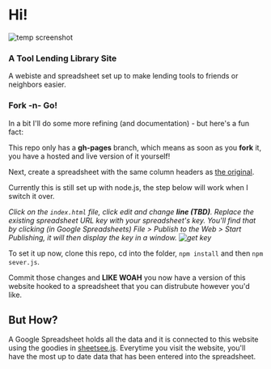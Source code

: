 # Hi!

![temp screenshot](https://raw.github.com/jlord/sheetsee-tool-lending/gh-pages/lending-ss.png)

### A Tool Lending Library Site

A webiste and spreadsheet set up to make lending tools to friends or neighbors easier.

### Fork -n- Go!

In a bit I'll do some more refining (and documentation) - but here's a fun fact:

This repo only has a **gh-pages** branch, which means as soon as you **fork** it, you have a hosted and live version of it yourself! 

Next, create a spreadsheet with the same column headers as [the original](https://docs.google.com/spreadsheet/ccc?key=0AvFUWxii39gXdGxhcjhzYzlBX2pyVFZZU2VjZ3BHZ3c#gid=0).

Currently this is still set up with node.js, the step below will work when I switch it over.

_Click on the `index.html` file, click edit and change **line (TBD)**. Replace the existing spreadsheet URL key with your spreadsheet's key. You'll find that by clicking (in Google Spreadsheets) File > Publish to the Web > Start Publishing, it will then display the key in a window. ![get key](https://raw.github.com/jllord/sheetsee-cache/master/img/key.png)_

To set it up now, clone this repo, cd into the folder, `npm install` and then `npm sever.js`.

Commit those changes and **LIKE WOAH** you now have a version of this website hooked to a spreadsheet that you can distrubute however you'd like.

## But How?

A Google Spreadsheet holds all the data and it is connected to this website using the goodies in [sheetsee.js](http://www.github.com/jlord/sheetsee.js). Everytime you visit the website, you'll have the most up to date data that has been entered into the spreadsheet. 


